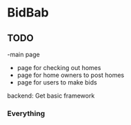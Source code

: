 # BidBab

## TODO

-main page
- page for checking out homes
- page for home owners to post homes
- page for users to make bids

backend:
Get basic framework
### Everything
